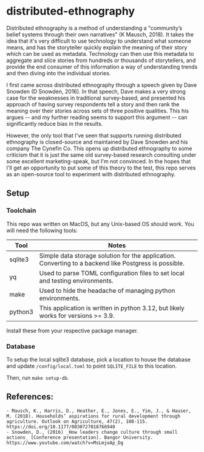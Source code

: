 # distributed-ethnography

Distributed ethnography is a method of understanding a "community’s belief systems through their own narratives" (K Mausch, 2018). It takes the idea 
that it's very difficult to use technology to understand what someone means, and has the storyteller quickly explain the meaning of their story which 
can be used as metadata. Technology can then use this metadata to aggregate and slice stories from hundreds or thousands of storytellers, and provide
the end consumer of this information a way of understanding trends and then diving into the individual stories.

I first came across distributed ethnography through a speech given by Dave Snowden (D Snowden, 2016). In that speech, Dave makes a very strong case
for the weaknesses in traditional survey-based, and presented his approach of having survey respondents tell a story and then rank the meaning over 
their stories across sets of three positive qualities. This his argues -- and my further reading seems to support this argument -- can significantly 
reduce bias in the results.

However, the only tool that I've seen that supports running distributed ethnography is closed-source and maintained by Dave Snowden and his company 
The Cynefin Co. This opens up distributed ethnography to some criticism that it is just the same old survey-based research consulting under some excellent 
marketing-speak, but I'm not convinced. In the hopes that I'll get an opportunity to put some of this theory to the test, this repo serves as an open-source
tool to experiment with distributed ethnography.

## Setup

### Toolchain

This repo was written on MacOS, but any Unix-based OS should work. You will need the following tools:

| Tool    | Notes                                                                                                 |
|---------|-------------------------------------------------------------------------------------------------------|
| sqlite3 | Simple data storage solution for the application. Converting to a backend like Postgress is possible. |
| yq      | Used to parse TOML configuration files to set local and testing environments.                         |
| make    | Used to hide the headache of managing python environments.                                            |
| python3 | This application is written in python 3.12, but likely works for versions >= 3.9.                     |

Install these from your respective package manager.

### Database

To setup the local sqlite3 database, pick a location to house the database and update `/config/local.toml` to point `SQLITE_FILE` to this location.

Then, run `make setup-db`.

## References:

	- Mausch, K., Harris, D., Heather, E., Jones, E., Yim, J., & Hauser, M. (2018). Households’ aspirations for rural development through agriculture. Outlook on Agriculture, 47(2), 108-115. https://doi.org/10.1177/0030727018766940
	- Snowden, D., (2016) _How leaders change culture through small actions_ [Conference presentation]. Bangor University. https://www.youtube.com/watch?v=MsLmjoAp_Dg
